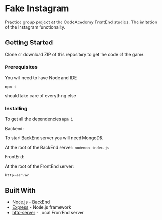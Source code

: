 # Fake Instagram

Practice group project at the CodeAcademy FrontEnd studies. The imitation of the Instagram functionality.

## Getting Started

Clone or download ZIP of this repository to get the code of the game.

### Prerequisites

You will need to have Node and IDE

`npm i`

should take care of everything else

### Installing

To get all the dependencies
`npm i`

Backend:

To start BackEnd server you will need MongoDB.

At the root of the BackEnd server:
`nodemon index.js`

FrontEnd:

At the root of the FrontEnd server:

`http-server`

## Built With

- [Node.js](https://nodejs.org/en/) - BackEnd
- [Express](https://expressjs.com) - Node.js framework
- [http-server](https://www.npmjs.com/package/http-server) - Local FrontEnd server
